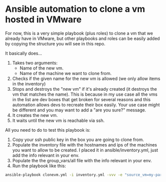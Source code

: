 # Ansible automation to clone a vm hosted in VMware

For now, this is a very simple playbook (plus roles) to clone a vm that we already have in VMware, but other
playbooks and roles can be easily added by copying the structure you will see in this repo.

It basically does...

1. Takes two arguments:
    - Name of the new vm.
    - Name of the machine we want to clone from.
2. Checks if the given name for the new vm is allowed (we only allow items in the inventory)
3. Stops and destroys the "new vm" if it's already created (it destroys the vm that matches the name). This is because
in my use case all the vms in the list are dev boxes that get broken for several reasons and this automation allows
devs to recreate their box easily. Your use case might be different and you may want to add a "are you sure?" message.
4. It creates the new vm.
5. It waits until the new vm is reachable via ssh.

All you need to do to test this playbook is:

1. Copy your ssh public key in the box you are going to clone from.
2. Populate the inventory file with the hostnames and ips of the machines you want to allow to be created. I placed it
in ansible/inventory.yml, just add the info relevant in your env.
3. Populate the the group_vars/all file with the info relevant in your env.
4. Run the playbook like this:
```bash
ansible-playbook clonevm.yml -i inventory.yml -vvv -e "source_vm=my-parent-vm dest_vm=my-new-vm"
```